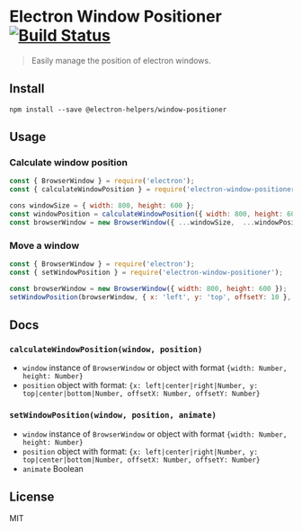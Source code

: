 # Electron Window Positioner [![Build Status](https://travis-ci.org/tamas-pap/electron-window-positioner.svg?branch=master)](https://travis-ci.org/tamas-pap/electron-window-positioner)

> Easily manage the position of electron windows.

## Install

```
npm install --save @electron-helpers/window-positioner
```

## Usage

### Calculate window position

```Javascript
const { BrowserWindow } = require('electron');
const { calculateWindowPosition } = require('electron-window-positioner');

cons windowSize = { width: 800, height: 600 };
const windowPosition = calculateWindowPosition({ width: 800, height: 600 }, { x: 'center', y: 'top' }); // {x: Number, y: Number}
const browserWindow = new BrowserWindow({ ...windowSize,  ...windowPosition});
```

### Move a window

```Javascript
const { BrowserWindow } = require('electron');
const { setWindowPosition } = require('electron-window-positioner');

const browserWindow = new BrowserWindow({ width: 800, height: 600 });
setWindowPosition(browserWindow, { x: 'left', y: 'top', offsetY: 10 }, true);
```

## Docs

### `calculateWindowPosition(window, position)`

* `window` instance of `BrowserWindow` or object with format `{width: Number, height: Number}`
* `position` object with format: `{x: left|center|right|Number, y: top|center|bottom|Number, offsetX: Number, offsetY: Number}`

### `setWindowPosition(window, position, animate)`

* `window` instance of `BrowserWindow` or object with format `{width: Number, height: Number}`
* `position` object with format: `{x: left|center|right|Number, y: top|center|bottom|Number, offsetX: Number, offsetY: Number}`
* `animate` Boolean

## License

MIT
